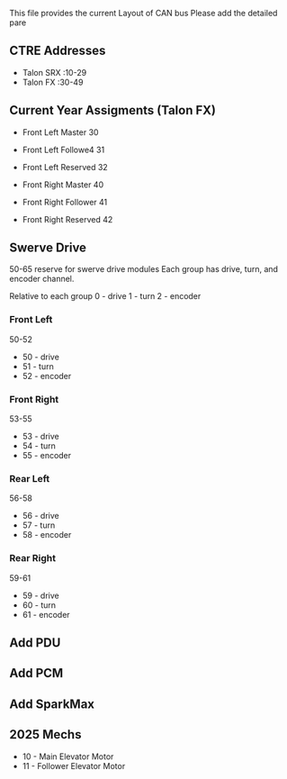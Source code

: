 This file provides the current Layout of CAN bus
Please add the detailed pare
## CTRE Addresses
* Talon SRX   :10-29
* Talon FX    :30-49

## Current Year Assigments (Talon FX)
* Front Left Master    30
* Front Left Followe4  31
* Front Left Reserved  32

* Front Right Master   40
* Front Right Follower 41
* Front Right Reserved 42

## Swerve Drive
50-65 reserve for swerve drive modules
Each group has drive, turn, and encoder channel.

Relative to each group
0 - drive
1 - turn
2 - encoder
### Front Left
50-52

* 50 - drive
* 51 - turn
* 52 - encoder

### Front Right
53-55

* 53 - drive
* 54 - turn
* 55 - encoder

### Rear Left
56-58

* 56 - drive
* 57 - turn
* 58 - encoder


### Rear Right
59-61

* 59 - drive
* 60 - turn
* 61 - encoder

## Add PDU

## Add PCM

## Add SparkMax

## 2025 Mechs
* 10 - Main Elevator Motor
* 11 - Follower Elevator Motor


